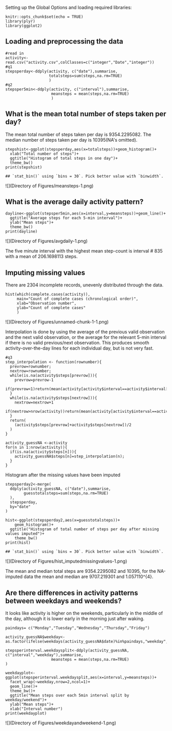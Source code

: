 Setting up the Global Options and loading required libraries:

    knitr::opts_chunk$set(echo = TRUE)
    library(plyr)
    library(ggplot2)

Loading and preprocessing the data
----------------------------------

    #read in
    activity<-read.csv("activity.csv",colClasses=c("integer","Date","integer"))
    #q1
    stepsperday<-ddply(activity, c("date"),summarise,
                       totalsteps=sum(steps,na.rm=TRUE)
                       )
    #q2
    stepsper5min<-ddply(activity, c("interval"),summarise,
                        meansteps = mean(steps,na.rm=TRUE)
                        )

What is the mean total number of steps taken per day?
-----------------------------------------------------

The mean total number of steps taken per day is 9354.2295082. The median
number of steps taken per day is 10395(NA's omitted).

    stepshist<-ggplot(stepsperday,aes(x=totalsteps))+geom_histogram()+
      xlab("Total number of steps")+
      ggtitle("Histogram of total steps in one day")+
      theme_bw()
    print(stepshist)

    ## `stat_bin()` using `bins = 30`. Pick better value with `binwidth`.

![](Directory of Figures/meansteps-1.png)

What is the average daily activity pattern? 
-------------------------------------------

    dayline<-ggplot(stepsper5min,aes(x=interval,y=meansteps))+geom_line()+
      ggtitle("Average steps for each 5-min interval")+
      ylab("Mean steps")+
      theme_bw()
    print(dayline)

![](Directory of Figures/avgdaily-1.png)

The five minute interval with the highest mean step-count is interval \#
835 with a mean of 206.1698113 steps.

Imputing missing values
-----------------------

There are 2304 incomplete records, unevenly distributed through the
data.

    hist(which(complete.cases(activity)),
         main="Count of complete cases (chronological order)",
         xlab="Observation number",
         ylab="Count of complete cases"
         )

![](Directory of Figures/unnamed-chunk-1-1.png)

Interpolation is done by using the average of the previous valid
observation and the next valid observation, or the average for the
relevant 5-min interval if there is no valid previous/next observation.
This produces smooth activity-over-the-day lines for each individual
day, but is not very fast.

    #q3
    step_interpolation <- function(rownumber){
      prevrow=rownumber;
      nextrow=rownumber;
      while(is.na(activity$steps[prevrow])){
        prevrow=prevrow-1
        if(prevrow<1)return(mean(activity[activity$interval==activity$interval[rownumber],"steps"],na.rm=TRUE))
      }
      while(is.na(activity$steps[nextrow])){
        nextrow=nextrow+1
        if(nextrow>nrow(activity))return(mean(activity[activity$interval==activity$interval[rownumber],"steps"],na.rm=TRUE))
      }
      return(
        (activity$steps[prevrow]+activity$steps[nextrow])/2
      )
    }

    activity_guessNA <-activity
    for(n in 1:nrow(activity)){
      if(is.na(activity$steps[n])){
        activity_guessNA$steps[n]=step_interpolation(n);
      }
    }

Histogram after the missing values have been imputed

    stepsperday2<-merge(
      ddply(activity_guessNA, c("date"),summarise,
            guesstotalsteps=sum(steps,na.rm=TRUE)
      ),
      stepsperday,
      by="date"
    )

    hist<-ggplot(stepsperday2,aes(x=guesstotalsteps))+
        geom_histogram()+
      ggtitle("Histogram of total number of steps per day after missing values imputed")+
        theme_bw()
    print(hist)

    ## `stat_bin()` using `bins = 30`. Pick better value with `binwidth`.

![](Directory of Figures/hist_imputedmissingvalues-1.png)

The mean and median total steps are 9354.2295082 and 10395, for the
NA-imputed data the mean and median are 9707.219301 and 1.057110^{4}.

Are there differences in activity patterns between weekdays and weekends?
-------------------------------------------------------------------------

It looks like activity is higher on the weekends, particularly in the
middle of the day, although it is lower early in the morning just after
waking.

    paindays= c("Monday","Tuesday","Wednesday","Thursday","Friday")

    activity_guessNA$weekday<-as.factor(ifelse(weekdays(activity_guessNA$date)%in%paindays,"weekday","weekend"))

    stepsperinterval.weekdaysplit<-ddply(activity_guessNA, c("interval","weekday"),summarise,
                        meansteps = mean(steps,na.rm=TRUE)
    )

    weekdayplot<-ggplot(stepsperinterval.weekdaysplit,aes(x=interval,y=meansteps))+
      facet_wrap(~weekday,nrow=2,ncol=1)+
      geom_line()+
      theme_bw()+
      ggtitle("Mean steps over each 5min interval split by weekday/weekend")+
      ylab("Mean steps")+
      xlab("Interval number")
    print(weekdayplot)

![](Directory of Figures/weekdayandweekend-1.png)
